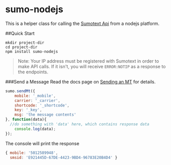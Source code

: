 sumo-nodejs
===========

This is a helper class for calling the [Sumotext Api](http://sumotext.github.io) from a nodejs platform.

##Quick Start
```
mkdir project-dir
cd project-dir
npm install sumo-nodejs
```
>  Note: Your IP address must be registered with Sumotext in order to make API calls. If it isn't, you will receive `ERROR:NOTIP` as a response to the endpoints.

###Send a Message
Read the docs page on [Sending an MT](http://sumotext.github.io/send-mt/) for details.
```javascript
sumo.sendMt({
	mobile: '_mobile', 
	carrier: '_carrier', 
	shortcode: '_shortcode',
	key: '_key',
	msg: 'the message contents'
}, function(data){
  //do something with 'data' here, which contains response data
	console.log(data);
});
```
The console will print the response
```javascript
{ mobile: '5012589948',
  smsid: 'E921445D-67DE-4423-9BD4-96783E20B4D4' }
```
